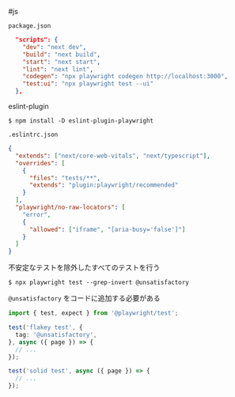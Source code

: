 #js 

`package.json`
```json
  "scripts": {
    "dev": "next dev",
    "build": "next build",
    "start": "next start",
    "lint": "next lint",
    "codegen": "npx playwright codegen http://localhost:3000",
    "test:ui": "npx playwright test --ui"
  },
```

eslint-plugin
```terminal
$ npm install -D eslint-plugin-playwright
```

`.eslintrc.json`
```json
{
  "extends": ["next/core-web-vitals", "next/typescript"],
  "overrides": [
    {
      "files": "tests/**",
      "extends": "plugin:playwright/recommended"
    }
  ],
  "playwright/no-raw-locators": [
    "error",
    {
      "allowed": ["iframe", "[aria-busy='false']"]
    }
  ]
}
```

不安定なテストを除外したすべてのテストを行う
```terminal
$ npx playwright test --grep-invert @unsatisfactory
```

`@unsatisfactory` をコードに追加する必要がある
```typescript
import { test, expect } from '@playwright/test';

test('flakey test', {
  tag: '@unsatisfactory',
}, async ({ page }) => {
  // ...
});

test('solid test', async ({ page }) => {
  // ...
});
```

